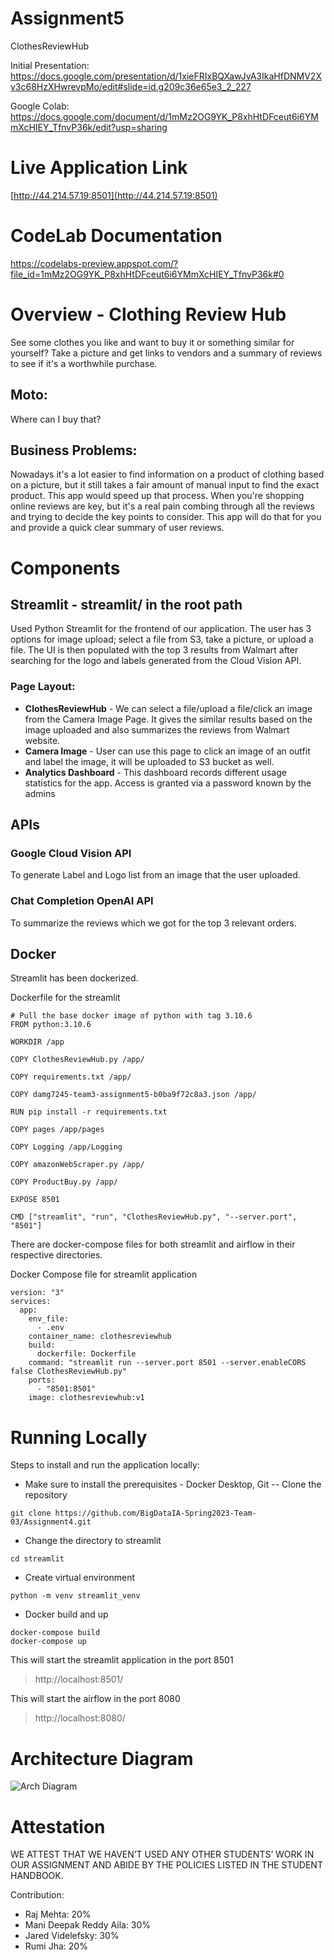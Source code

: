 # Assignment5
ClothesReviewHub

Initial Presentation: https://docs.google.com/presentation/d/1xieFRIxBQXawJvA3IkaHfDNMV2Xv3c68HzXHwrevpMo/edit#slide=id.g209c36e65e3_2_227

Google Colab: https://docs.google.com/document/d/1mMz2OG9YK_P8xhHtDFceut6i6YMmXcHIEY_TfnvP36k/edit?usp=sharing

# Live Application Link
[http://44.214.57.19:8501](http://44.214.57.19:8501)

# CodeLab Documentation
https://codelabs-preview.appspot.com/?file_id=1mMz2OG9YK_P8xhHtDFceut6i6YMmXcHIEY_TfnvP36k#0

# Overview - Clothing Review Hub
See some clothes you like and want to buy it or something similar for yourself? Take a picture and get links to vendors and a summary of reviews to see if it's a worthwhile purchase.

## Moto:
Where can I buy that?

## Business Problems:
Nowadays it's a lot easier to find information on a product of clothing based on a picture, but it still takes a fair amount of manual input to find the exact product. This app would speed up that process.
When you're shopping online reviews are key, but it's a real pain combing through all the reviews and trying to decide the key points to consider. This app will do that for you and provide a quick clear summary of user reviews.

# Components
## Streamlit - streamlit/ in the root path
Used Python Streamlit for the frontend of our application. The user has 3 options for image upload; select a file from S3, take a picture, or upload a file. The UI is then populated with the top 3 results from Walmart after searching for the logo and labels generated from the Cloud Vision API.

### Page Layout:
- **ClothesReviewHub** - We can select a file/upload a file/click an image from the Camera Image Page. It gives the similar results based on the image uploaded and also summarizes the reviews from Walmart website. <br>
- **Camera Image** - User can use this page to click an image of an outfit and label the image, it will be uploaded to S3 bucket as well. <br>
- **Analytics Dashboard** - This dashboard records different usage statistics for the app.
     Access is granted via a password known by the admins

## APIs
### Google Cloud Vision API
To generate Label and Logo list from an image that the user uploaded.
### Chat Completion OpenAI API
To summarize the reviews which we got for the top 3 relevant orders.

## Docker
Streamlit has been dockerized.

Dockerfile for the streamlit
```
# Pull the base docker image of python with tag 3.10.6
FROM python:3.10.6

WORKDIR /app

COPY ClothesReviewHub.py /app/

COPY requirements.txt /app/

COPY damg7245-team3-assignment5-b0ba9f72c8a3.json /app/

RUN pip install -r requirements.txt

COPY pages /app/pages

COPY Logging /app/Logging

COPY amazonWebScraper.py /app/

COPY ProductBuy.py /app/

EXPOSE 8501

CMD ["streamlit", "run", "ClothesReviewHub.py", "--server.port", "8501"]
```

There are docker-compose files for both streamlit and airflow in their respective directories.

Docker Compose file for streamlit application
```
version: "3"
services:
  app:
    env_file:
      - .env
    container_name: clothesreviewhub
    build:
      dockerfile: Dockerfile
    command: "streamlit run --server.port 8501 --server.enableCORS false ClothesReviewHub.py"
    ports:
      - "8501:8501"
    image: clothesreviewhub:v1
```

# Running Locally
Steps to install and run the application locally:
- Make sure to install the prerequisites - Docker Desktop, Git
  -- Clone the repository
```
git clone https://github.com/BigDataIA-Spring2023-Team-03/Assignment4.git 
```

- Change the directory to streamlit
```
cd streamlit
```
- Create virtual environment
```
python -m venv streamlit_venv
```

- Docker build and up
```
docker-compose build
docker-compose up
```

This will start the streamlit application in the port 8501
> http://localhost:8501/

This will start the airflow in the port 8080
> http://localhost:8080/

# Architecture Diagram
![Arch Diagram](https://user-images.githubusercontent.com/91744801/230576197-35a62a95-bed5-493a-81bf-ce0d9b7887f2.png)

# Attestation
WE ATTEST THAT WE HAVEN’T USED ANY OTHER STUDENTS’ WORK IN OUR ASSIGNMENT
AND ABIDE BY THE POLICIES LISTED IN THE STUDENT HANDBOOK. <br>

Contribution:
- Raj Mehta: 20%
- Mani Deepak Reddy Aila: 30%
- Jared Videlefsky: 30%
- Rumi Jha: 20%
